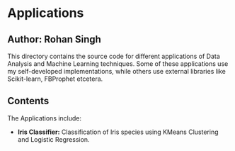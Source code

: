 # Applications
## Author: Rohan Singh
This directory contains the source code for different applications of Data Analysis and Machine Learning techniques. Some of these applications use my self-developed implementations, while others use external libraries like Scikit-learn, FBProphet etcetera.

## Contents
The Applications include:
  - **Iris Classifier:** Classification of Iris species using KMeans Clustering and Logistic Regression.  

